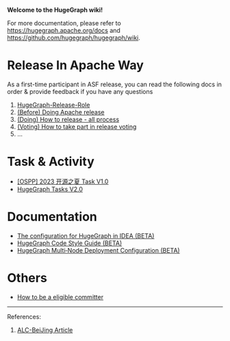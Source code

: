 **Welcome to the HugeGraph wiki!**

For more documentation, please refer to https://hugegraph.apache.org/docs and https://github.com/hugegraph/hugegraph/wiki.

# Release In Apache Way 

As a first-time participant in ASF release, you can read the following docs in order & provide feedback if you have any questions

1. [HugeGraph-Release-Role](https://github.com/apache/incubator-hugegraph/wiki/HugeGraph-Release-Role)
2. [(Before) Doing Apache release](https://github.com/apache/incubator-hugegraph/wiki/Apache-%E5%8F%91%E7%89%88%E6%B3%A8%E6%84%8F%E4%BA%8B%E9%A1%B9)
3. [(Doing) How to release - all process](https://github.com/apache/incubator-hugegraph/wiki/HugeGraph-Release-V1.2)
4. [(Voting) How to take part in release voting](https://github.com/apache/incubator-hugegraph/wiki/Release-Voting)
5. ...


# Task & Activity

- [[OSPP] 2023 开源之夏 Task V1.0](https://github.com/apache/incubator-hugegraph/wiki/%5BOSPP%5D-%E5%BC%80%E6%BA%90%E4%B9%8B%E5%A4%8F-proposal)
- [HugeGraph Tasks V2.0](https://github.com/apache/incubator-hugegraph/wiki/HugeGraph-Tasks-V2.0)

# Documentation

- [The configuration for HugeGraph in IDEA (BETA)](https://github.com/apache/incubator-hugegraph/wiki/The-configuration-for-HugeGraph-in-IDEA-(BETA))
- [HugeGraph Code Style Guide (BETA)](https://github.com/apache/incubator-hugegraph/wiki/HugeGraph-Code-Style-Guide)
- [HugeGraph Multi‐Node Deployment Configuration (BETA)](https://github.com/apache/incubator-hugegraph/wiki/HugeGraph-Multi%E2%80%90Node-Deployment-Configuration)

# Others

- [How to be a eligible committer](https://github.com/apache/incubator-hugegraph/wiki/How-to-be-a-eligible-committer)

---

References:

1. [ALC-BeiJing Article](https://alc-beijing.github.io/alc-site/post/apache-policy/asf-release-notes/)